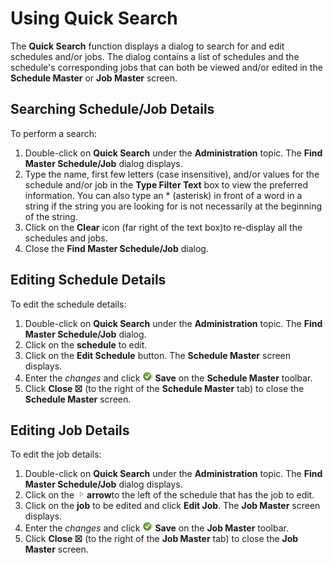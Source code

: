 # Using Quick Search

The **Quick Search** function displays a dialog to search for and edit
schedules and/or jobs. The dialog contains a list of schedules and the
schedule's corresponding jobs that can both be viewed and/or edited in
the **Schedule Master** or **Job Master** screen.

## Searching Schedule/Job Details

To perform a search:

1. Double-click on **Quick Search** under the **Administration** topic.
    The **Find Master Schedule/Job** dialog displays.
2. Type the name, first few letters (case insensitive), and/or values
    for the schedule and/or job in the **Type Filter Text** box to view
    the preferred information. You can also type an \* (asterisk) in
    front of a word in a string if the string you are looking for is not
    necessarily at the beginning of the string.
3. Click on the **Clear** icon (far right of the text box)to re-display
    all the schedules and jobs.
4. Close the **Find Master Schedule/Job** dialog.

## Editing Schedule Details

To edit the schedule details:

1. Double-click on **Quick Search** under the **Administration** topic.
    The **Find Master Schedule/Job** dialog.
2. Click on the **schedule** to edit.
3. Click on the **Edit Schedule** button. The **Schedule Master**
    screen displays.
4. Enter the *changes* and click ![Green circular with white check mark     inside](../../../Resources/Images/EM/EMsave.png "Save icon")
    **Save** on the **Schedule Master** toolbar.
5. Click **Close ☒** (to the right of the **Schedule Master** tab) to
    close the **Schedule Master** screen.

## Editing Job Details

To edit the job details:

1. Double-click on **Quick Search** under the **Administration** topic.
    The **Find Master Schedule/Job** dialog displays.
2. Click on the
    ![Expand](../../../Resources/Images/EM/EMarrowtoexpand.png)**arrow**to the
    left of the schedule that has the job to edit.
3. Click on the **job** to be edited and click **Edit Job**. The **Job
    Master** screen displays.
4. Enter the *changes* and click ![Green circular with white check mark     inside](../../../Resources/Images/EM/EMsave.png "Save icon")
    **Save** on the **Job Master** toolbar.
5. Click **Close ☒** (to the right of the **Job Master** tab) to close
    the **Job Master** screen.
